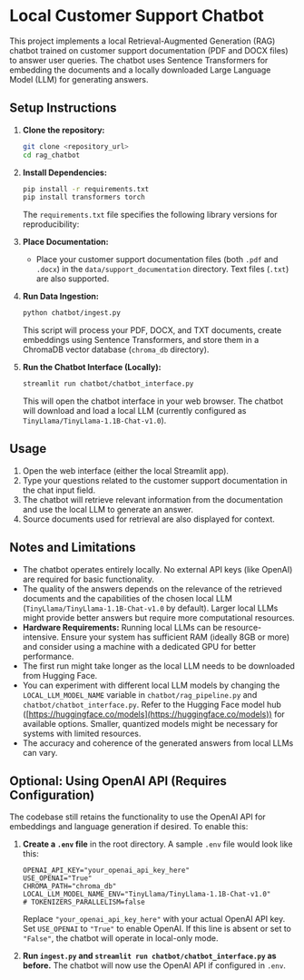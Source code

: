 # Local Customer Support Chatbot

This project implements a local Retrieval-Augmented Generation (RAG) chatbot trained on customer support documentation (PDF and DOCX files) to answer user queries. The chatbot uses Sentence Transformers for embedding the documents and a locally downloaded Large Language Model (LLM) for generating answers.

## Setup Instructions

1.  **Clone the repository:**
    ```bash
    git clone <repository_url>
    cd rag_chatbot
    ```

2.  **Install Dependencies:**
    ```bash
    pip install -r requirements.txt
    pip install transformers torch
    ```
    The `requirements.txt` file specifies the following library versions for reproducibility:

3.  **Place Documentation:**
    * Place your customer support documentation files (both `.pdf` and `.docx`) in the `data/support_documentation` directory. Text files (`.txt`) are also supported.

4.  **Run Data Ingestion:**
    ```bash
    python chatbot/ingest.py
    ```
    This script will process your PDF, DOCX, and TXT documents, create embeddings using Sentence Transformers, and store them in a ChromaDB vector database (`chroma_db` directory).

5.  **Run the Chatbot Interface (Locally):**
    ```bash
    streamlit run chatbot/chatbot_interface.py
    ```
    This will open the chatbot interface in your web browser. The chatbot will download and load a local LLM (currently configured as `TinyLlama/TinyLlama-1.1B-Chat-v1.0`).

## Usage

1.  Open the web interface (either the local Streamlit app).
2.  Type your questions related to the customer support documentation in the chat input field.
3.  The chatbot will retrieve relevant information from the documentation and use the local LLM to generate an answer.
4.  Source documents used for retrieval are also displayed for context.

## Notes and Limitations

* The chatbot operates entirely locally. No external API keys (like OpenAI) are required for basic functionality.
* The quality of the answers depends on the relevance of the retrieved documents and the capabilities of the chosen local LLM (`TinyLlama/TinyLlama-1.1B-Chat-v1.0` by default). Larger local LLMs might provide better answers but require more computational resources.
* **Hardware Requirements:** Running local LLMs can be resource-intensive. Ensure your system has sufficient RAM (ideally 8GB or more) and consider using a machine with a dedicated GPU for better performance.
* The first run might take longer as the local LLM needs to be downloaded from Hugging Face.
* You can experiment with different local LLM models by changing the `LOCAL_LLM_MODEL_NAME` variable in `chatbot/rag_pipeline.py` and `chatbot/chatbot_interface.py`. Refer to the Hugging Face model hub ([https://huggingface.co/models](https://huggingface.co/models)) for available options. Smaller, quantized models might be necessary for systems with limited resources.
* The accuracy and coherence of the generated answers from local LLMs can vary.

## Optional: Using OpenAI API (Requires Configuration)

The codebase still retains the functionality to use the OpenAI API for embeddings and language generation if desired. To enable this:

1.  **Create a `.env` file** in the root directory. A sample `.env` file would look like this:
    ```
    OPENAI_API_KEY="your_openai_api_key_here"
    USE_OPENAI="True"
    CHROMA_PATH="chroma_db"
    LOCAL_LLM_MODEL_NAME_ENV="TinyLlama/TinyLlama-1.1B-Chat-v1.0"
    # TOKENIZERS_PARALLELISM=false
    ```
    Replace `"your_openai_api_key_here"` with your actual OpenAI API key. Set `USE_OPENAI` to `"True"` to enable OpenAI. If this line is absent or set to `"False"`, the chatbot will operate in local-only mode.

2.  **Run `ingest.py` and `streamlit run chatbot/chatbot_interface.py` as before.** The chatbot will now use the OpenAI API if configured in `.env`.
